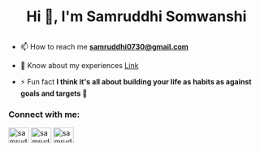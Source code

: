 <h1 align="center">Hi 👋, I'm Samruddhi Somwanshi</h1>

<!-- <p align="left"> <img src="https://komarev.com/ghpvc/?username=sam301100&label=Profile%20views&color=0e75b6&style=flat" alt="sam301100" /> </p> -->

<!-- <p align="left"> <a href="https://github.com/ryo-ma/github-profile-trophy"><img src="https://github-profile-trophy.vercel.app/?username=sam301100" alt="sam301100" /></a> </p> -->

<p align="left"> <a href="https://twitter.com/" target="blank"><img src="https://img.shields.io/twitter/follow/?logo=twitter&style=for-the-badge" alt="" /></a> </p>

- 📫 How to reach me **samruddhi0730@gmail.com**

- 📄 Know about my experiences [Link](https://sam301100.github.io/my-portfolio/)

- ⚡ Fun fact **I think it's all about building your life as habits as against goals and targets 🚀**

<h3 align="left">Connect with me:</h3>
<p align="left">
<a href="https://linkedin.com/in/samruddhi30" target="blank"><img align="center" src="https://raw.githubusercontent.com/rahuldkjain/github-profile-readme-generator/master/src/images/icons/Social/linked-in-alt.svg" alt="samruddhi30" height="30" width="40" /></a>
<a href="https://fb.com/samruddhi.somwanshi" target="blank"><img align="center" src="https://raw.githubusercontent.com/rahuldkjain/github-profile-readme-generator/master/src/images/icons/Social/facebook.svg" alt="samruddhi.somwanshi" height="30" width="40" /></a>
<a href="https://instagram.com/samruddhi.somwanshi" target="blank"><img align="center" src="https://raw.githubusercontent.com/rahuldkjain/github-profile-readme-generator/master/src/images/icons/Social/instagram.svg" alt="samruddhi.somwanshi" height="30" width="40" /></a>
</p>

<!-- <p><img align="left" src="https://github-readme-stats.vercel.app/api/top-langs?username=sam301100&show_icons=true&locale=en&layout=compact" alt="sam301100" /></p> -->

<!-- <p>&nbsp;<img align="center" src="https://github-readme-stats.vercel.app/api?username=sam301100&show_icons=true&locale=en" alt="sam301100" /></p> -->

<!-- <p><img align="center" src="https://github-readme-streak-stats.herokuapp.com/?user=sam301100&" alt="sam301100" /></p> -->
